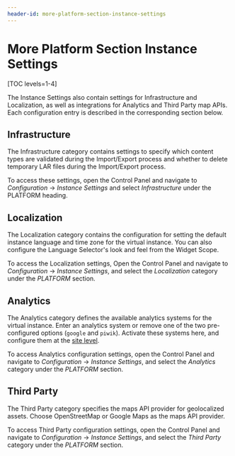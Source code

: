 ```yaml
---
header-id: more-platform-section-instance-settings
---
```


# More Platform Section Instance Settings

[TOC levels=1-4]

The Instance Settings also contain settings for Infrastructure and Localization, 
as well as integrations for Analytics and Third Party map APIs. Each 
configuration entry is described in the corresponding section below. 

## Infrastructure

The Infrastructure category contains settings to specify which content types are 
validated during the Import/Export process and whether to delete temporary LAR 
files during the Import/Export process. 

To access these settings, open the Control Panel and navigate to *Configuration* 
&rarr; *Instance Settings* and select *Infrastructure* under the PLATFORM 
heading. 

## Localization

The Localization category contains the configuration for setting the default 
instance language and time zone for the virtual instance. You can also configure 
the Language Selector's look and feel from the Widget Scope. 

To access the Localization settings, Open the Control Panel and navigate to 
*Configuration* &rarr; *Instance Settings*, and select the *Localization* 
category under the *PLATFORM* section.

## Analytics

The Analytics category defines the available analytics systems for the virtual 
instance. Enter an analytics system or remove one of the two pre-configured 
options (`google` and `piwik`). Activate these systems here, and configure them 
at the [site level](/docs/7-2/user/-/knowledge_base/u/advanced-site-settings#analytics). 

To access Analytics configuration settings, open the Control Panel and navigate 
to *Configuration* &rarr; *Instance Settings*, and select the *Analytics* 
category under the *PLATFORM* section. 

## Third Party

The Third Party category specifies the maps API provider for geolocalized assets. 
Choose OpenStreetMap or Google Maps as the maps API provider. 

To access Third Party configuration settings, open the Control Panel and 
navigate to *Configuration* &rarr; *Instance Settings*, and select the 
*Third Party* category under the *PLATFORM* section. 
